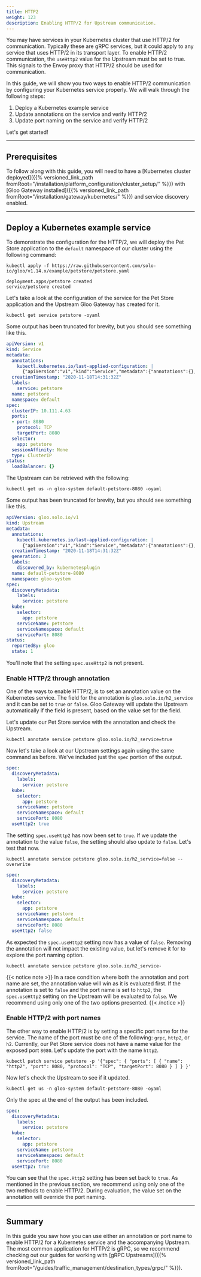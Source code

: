 ```yaml
---
title: HTTP2
weight: 123
description: Enabling HTTP/2 for Upstream communication.
---
```


You may have services in your Kubernetes cluster that use HTTP/2 for communication. Typically these are gRPC services, but it could apply to any service that uses HTTP/2 in its transport layer. To enable HTTP/2 communication, the `useHttp2` value for the Upstream must be set to true. This signals to the Envoy proxy that HTTP/2 should be used for communication.

In this guide, we will show you two ways to enable HTTP/2 communication by configuring your Kubernetes service properly. We will walk through the following steps:

1. Deploy a Kubernetes example service
1. Update annotations on the service and verify HTTP/2
1. Update port naming on the service and verify HTTP/2

Let's get started!

---

## Prerequisites

To follow along with this guide, you will need to have a [Kubernetes cluster deployed]({{% versioned_link_path fromRoot="/installation/platform_configuration/cluster_setup/" %}}) with [Gloo Gateway installed]({{% versioned_link_path fromRoot="/installation/gateway/kubernetes/" %}}) and service discovery enabled. 

---

## Deploy a Kubernetes example service

To demonstrate the configuration for the HTTP/2, we will deploy the Pet Store application to the `default` namespace of our cluster using the following command:

```shell
kubectl apply -f https://raw.githubusercontent.com/solo-io/gloo/v1.14.x/example/petstore/petstore.yaml
```

```console
deployment.apps/petstore created
service/petstore created
```

Let's take a look at the configuration of the service for the Pet Store application and the Upstream Gloo Gateway has created for it.

```shell
kubectl get service petstore -oyaml
```

Some output has been truncated for brevity, but you should see something like this.

```yaml
apiVersion: v1
kind: Service
metadata:
  annotations:
    kubectl.kubernetes.io/last-applied-configuration: |
      {"apiVersion":"v1","kind":"Service","metadata":{"annotations":{},"labels":{"service":"petstore"},"name":"petstore","namespace":"default"},"spec":{"ports":[{"port":8080,"protocol":"TCP"}],"selector":{"app":"petstore"}}}
  creationTimestamp: "2020-11-18T14:31:32Z"
  labels:
    service: petstore
  name: petstore
  namespace: default
spec:
  clusterIP: 10.111.4.63
  ports:
  - port: 8080
    protocol: TCP
    targetPort: 8080
  selector:
    app: petstore
  sessionAffinity: None
  type: ClusterIP
status:
  loadBalancer: {}
```

The Upstream can be retrieved with the following:

```shell
kubectl get us -n gloo-system default-petstore-8080 -oyaml
```

Some output has been truncated for brevity, but you should see something like this.

```yaml
apiVersion: gloo.solo.io/v1
kind: Upstream
metadata:
  annotations:
    kubectl.kubernetes.io/last-applied-configuration: |
      {"apiVersion":"v1","kind":"Service","metadata":{"annotations":{},"labels":{"service":"petstore"},"name":"petstore","namespace":"default"},"spec":{"ports":[{"port":8080,"protocol":"TCP"}],"selector":{"app":"petstore"}}}
  creationTimestamp: "2020-11-18T14:31:32Z"
  generation: 2
  labels:
    discovered_by: kubernetesplugin
  name: default-petstore-8080
  namespace: gloo-system
spec:
  discoveryMetadata:
    labels:
      service: petstore
  kube:
    selector:
      app: petstore
    serviceName: petstore
    serviceNamespace: default
    servicePort: 8080
status:
  reportedBy: gloo
  state: 1
```

You'll note that the setting `spec.useHttp2` is not present.

### Enable HTTP/2 through annotation

One of the ways to enable HTTP/2, is to set an annotation value on the Kubernetes service. The field for the annotation is `gloo.solo.io/h2_service` and it can be set to `true` or `false`. Gloo Gateway will update the Upstream automatically if the field is present, based on the value set for the field. 

Let's update our Pet Store service with the annotation and check the Upstream.

```shell
kubectl annotate service petstore gloo.solo.io/h2_service=true
```

Now let's take a look at our Upstream settings again using the same command as before. We've included just the `spec` portion of the output.

```yaml
spec:
  discoveryMetadata:
    labels:
      service: petstore
  kube:
    selector:
      app: petstore
    serviceName: petstore
    serviceNamespace: default
    servicePort: 8080
  useHttp2: true
```

The setting `spec.useHttp2` has now been set to `true`. If we update the annotation to the value `false`, the setting should also update to `false`. Let's test that now.

```shell
kubectl annotate service petstore gloo.solo.io/h2_service=false --overwrite
```

```yaml
spec:
  discoveryMetadata:
    labels:
      service: petstore
  kube:
    selector:
      app: petstore
    serviceName: petstore
    serviceNamespace: default
    servicePort: 8080
  useHttp2: false
```

As expected the `spec.useHttp2` setting now has a value of `false`. Removing the annotation will not impact the existing value, but let's remove it for to explore the port naming option.

```shell
kubectl annotate service petstore gloo.solo.io/h2_service- 
```

{{< notice note >}}
In a race condition where both the annotation and port name are set, the annotation value will win as it is evaluated first. If the annotation is set to `false` and the port name is set to `http2`, the `spec.useHttp2` setting on the Upstream will be evaluated to `false`. We recommend using only one of the two options presented.
{{< /notice >}}

### Enable HTTP/2 with port names

The other way to enable HTTP/2 is by setting a specific port name for the service. The name of the port must be one of the following: `grpc`, `http2`, or `h2`. Currently, our Pet Store service does not have a name value for the exposed port `8080`. Let's update the port with the name `http2`.

```shell
kubectl patch service petstore -p '{"spec": { "ports": [ { "name": "http2", "port": 8080, "protocol": "TCP", "targetPort": 8080 } ] } }'
```

Now let's check the Upstream to see if it updated.

```shell
kubectl get us -n gloo-system default-petstore-8080 -oyaml
```

Only the spec at the end of the output has been included.

```yaml
spec:
  discoveryMetadata:
    labels:
      service: petstore
  kube:
    selector:
      app: petstore
    serviceName: petstore
    serviceNamespace: default
    servicePort: 8080
  useHttp2: true
```

You can see that the `spec.Http2` setting has been set back to `true`. As mentioned in the previous section, we recommend using only one of the two methods to enable HTTP/2. During evaluation, the value set on the annotation will override the port naming.

---

## Summary

In this guide you saw how you can use either an annotation or port name to enable HTTP/2 for a Kubernetes service and the accompanying Upstream. The most common application for HTTP/2 is gRPC, so we recommend checking out our guides for working with [gRPC Upstreams]({{% versioned_link_path fromRoot="/guides/traffic_management/destination_types/grpc/" %}}).